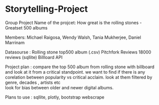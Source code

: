 # Storytelling-Project
Group Project 
Name of the projcet: How great is the rolling stones - Greatset 500 albums

Members: Michael Raigosa, Wendy Walsh, Tania Mukherjee, Daniel Marrinam

Datasourse : Rolling stone top500 album  (.csv)
             Pitchfork Reviews 18000 reviews (sqllite)
             Billloard API 
             
Project plan : compare the top 500 album from rolling stone with billboard and look at it from a critical standpoint. 
               we want to find if there is any corelation between popularity vs critical acclaim.
               look at them filtered by genre, decades , artists etc  
               look for bias between older and newer digital albums.
               
Plans to use : sqllite, plotly, bootstrap webscrape 
